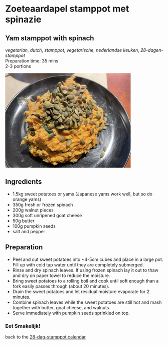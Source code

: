 # Zoeteaardapel stamppot met spinazie
## Yam stamppot with spinach
_vegetarian_, _dutch_, _stamppot_, _vegetarische_, _nederlandse keuken_, _28-dagen-stamppot_  
Preparation time: 35 mins  
2-3 portions  

<img src="images/dag-08_zoeteaardapel-stamppot-met-spinazie.JPG" width="400">  

## Ingredients
* 1.5kg sweet potatoes or yams (Japanese yams work well, but so do orange yams)
* 350g fresh or frozen spinach
* 200g walnut pieces
* 300g soft unripened goat cheese
* 50g butter
* 100g pumpkin seeds
* salt and pepper

## Preparation
* Peel and cut sweet potatoes into ~4-5cm cubes and place in a large pot. Fill up with cold tap water until they are completely submerged. 
* Rinse and dry spinach leaves. If using frozen spinach lay it out to thaw and dry on paper towel to reduce the moisture.
* Bring sweet potatoes to a rolling boil and cook until soft enough than a fork easily passes through (about 20 minutes).
* Drain the sweet potatoes and let residual moisture evaporate for 2 minutes. 
* Combine spinach leaves while the sweet potatoes are still hot and mash together with butter, goat cheese, and walnuts.
* Serve immediately with pumpkin seeds sprinkled on top.

### Eet Smakelijk!

back to the [28-dag-stamppot calendar](https://mlopatka.github.io/recipe-book/)
